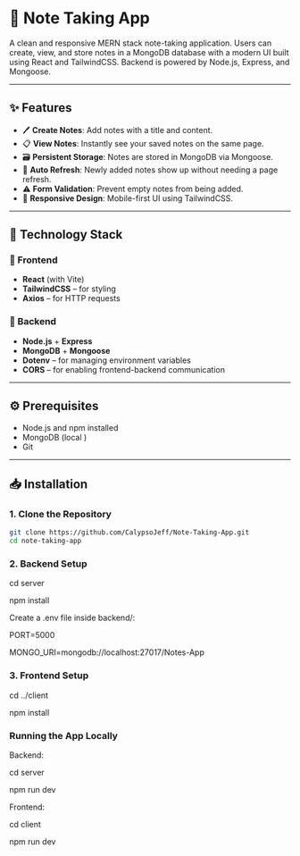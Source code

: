 # 📝 Note Taking App

A clean and responsive MERN stack note-taking application. Users can create, view, and store notes in a MongoDB database with a modern UI built using React and TailwindCSS. Backend is powered by Node.js, Express, and Mongoose.

---

## ✨ Features

- 🖊️ **Create Notes**: Add notes with a title and content.
- 📋 **View Notes**: Instantly see your saved notes on the same page.
- 🗃️ **Persistent Storage**: Notes are stored in MongoDB via Mongoose.
- 🔄 **Auto Refresh**: Newly added notes show up without needing a page refresh.
- ⚠️ **Form Validation**: Prevent empty notes from being added.
- 📱 **Responsive Design**: Mobile-first UI using TailwindCSS.

---

## 🧱 Technology Stack

### 🔹 Frontend
- **React** (with Vite)
- **TailwindCSS** – for styling
- **Axios** – for HTTP requests

### 🔹 Backend
- **Node.js** + **Express**
- **MongoDB** + **Mongoose**
- **Dotenv** – for managing environment variables
- **CORS** – for enabling frontend-backend communication

---

## ⚙️ Prerequisites

- Node.js and npm installed
- MongoDB (local )
- Git

---

## 📥 Installation

### 1. Clone the Repository

```bash
git clone https://github.com/CalypsoJeff/Note-Taking-App.git
cd note-taking-app
```

### 2. Backend Setup
cd server

npm install

Create a .env file inside backend/:

PORT=5000

MONGO_URI=mongodb://localhost:27017/Notes-App

### 3. Frontend Setup
cd ../client

npm install

### Running the App Locally
Backend:

cd server

npm run dev

Frontend:

cd client

npm run dev
